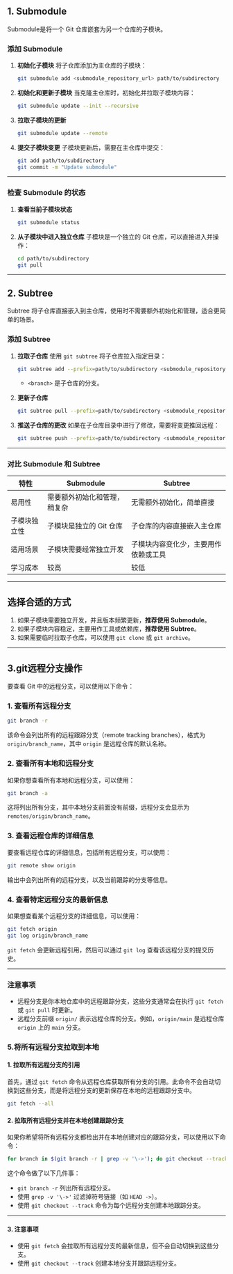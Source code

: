 ## **1. Submodule**

Submodule是将一个 Git 仓库嵌套为另一个仓库的子模块。

### **添加 Submodule**

1. **初始化子模块**
   将子仓库添加为主仓库的子模块：

   ```bash
   git submodule add <submodule_repository_url> path/to/subdirectory
   ```
2. **初始化和更新子模块**
   当克隆主仓库时，初始化并拉取子模块内容：

   ```bash
   git submodule update --init --recursive
   ```

3. **拉取子模块的更新**
   ```bash
   git submodule update --remote
   ```

4. **提交子模块变更**
   子模块更新后，需要在主仓库中提交：

   ```bash
   git add path/to/subdirectory
   git commit -m "Update submodule"
   ```

---

### **检查 Submodule 的状态**

1. **查看当前子模块状态**

   ```bash
   git submodule status
   ```

2. **从子模块中进入独立仓库**
   子模块是一个独立的 Git 仓库，可以直接进入并操作：

   ```bash
   cd path/to/subdirectory
   git pull
   ```

---

## **2. Subtree**

Subtree 将子仓库直接嵌入到主仓库，使用时不需要额外初始化和管理，适合更简单的场景。

### **添加 Subtree**

1. **拉取子仓库**
   使用 `git subtree` 将子仓库拉入指定目录：

   ```bash
   git subtree add --prefix=path/to/subdirectory <submodule_repository_url> <branch>
   ```
   - `<branch>` 是子仓库的分支。

2. **更新子仓库**

   ```bash
   git subtree pull --prefix=path/to/subdirectory <submodule_repository_url> <branch>
   ```

3. **推送子仓库的更改**
   如果在子仓库目录中进行了修改，需要将变更推回远程：

   ```bash
   git subtree push --prefix=path/to/subdirectory <submodule_repository_url> <branch>
   ```

---

### **对比 Submodule 和 Subtree**

| 特性               | Submodule                                      | Subtree                                              |
|--------------------|-----------------------------------------------|-----------------------------------------------------|
| 易用性             | 需要额外初始化和管理，稍复杂                  | 无需额外初始化，简单直接                           |
| 子模块独立性       | 子模块是独立的 Git 仓库                        | 子仓库的内容直接嵌入主仓库                         |
| 适用场景           | 子模块需要经常独立开发                        | 子模块内容变化少，主要用作依赖或工具               |
| 学习成本           | 较高                                           | 较低                                                |

---

## **选择合适的方式**

1. 如果子模块需要独立开发，并且版本频繁更新，**推荐使用 Submodule**。
2. 如果子模块内容稳定，主要用作工具或依赖库，**推荐使用 Subtree**。
3. 如果需要临时拉取子仓库，可以使用 `git clone` 或 `git archive`。

---

## **3.git远程分支操作**
要查看 Git 中的远程分支，可以使用以下命令：

### **1. 查看所有远程分支**

```bash
git branch -r
```

该命令会列出所有的远程跟踪分支（remote tracking branches），格式为 `origin/branch_name`，其中 `origin` 是远程仓库的默认名称。

### **2. 查看所有本地和远程分支**

如果你想查看所有本地和远程分支，可以使用：

```bash
git branch -a
```

这将列出所有分支，其中本地分支前面没有前缀，远程分支会显示为 `remotes/origin/branch_name`。

### **3. 查看远程仓库的详细信息**

要查看远程仓库的详细信息，包括所有远程分支，可以使用：

```bash
git remote show origin
```

输出中会列出所有的远程分支，以及当前跟踪的分支等信息。

### **4. 查看特定远程分支的最新信息**

如果想查看某个远程分支的详细信息，可以使用：

```bash
git fetch origin
git log origin/branch_name
```

`git fetch` 会更新远程引用，然后可以通过 `git log` 查看该远程分支的提交历史。

---

### **注意事项**

- 远程分支是你本地仓库中的远程跟踪分支，这些分支通常会在执行 `git fetch` 或 `git pull` 时更新。
- 远程分支前缀 `origin/` 表示远程仓库的分支。例如，`origin/main` 是远程仓库 `origin` 上的 `main` 分支。



### **5.将所有远程分支拉取到本地**

#### **1. 拉取所有远程分支的引用**

首先，通过 `git fetch` 命令从远程仓库获取所有分支的引用。此命令不会自动切换到这些分支，而是将远程分支的更新保存在本地的远程跟踪分支中。

```bash
git fetch --all
```

#### **2. 拉取所有远程分支并在本地创建跟踪分支**

如果你希望将所有远程分支都检出并在本地创建对应的跟踪分支，可以使用以下命令：

```bash
for branch in $(git branch -r | grep -v '\->'); do git checkout --track $branch; done
```

这个命令做了以下几件事：
- `git branch -r` 列出所有远程分支。
- 使用 `grep -v '\->'` 过滤掉符号链接（如 `HEAD ->`）。
- 使用 `git checkout --track` 命令为每个远程分支创建本地跟踪分支。


---

#### **3. 注意事项**
- 使用 `git fetch` 会拉取所有远程分支的最新信息，但不会自动切换到这些分支。
- 使用 `git checkout --track` 创建本地分支并跟踪远程分支。
